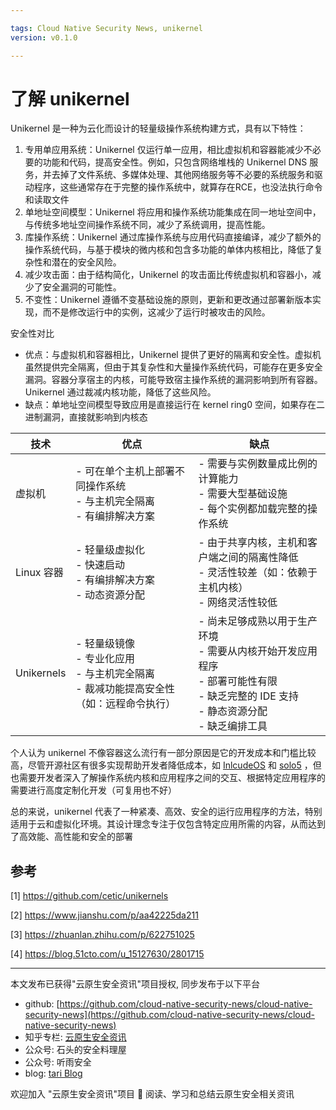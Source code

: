 ```yaml
---

tags: Cloud Native Security News, unikernel
version: v0.1.0

---
```


# 了解 unikernel
Unikernel 是一种为云化而设计的轻量级操作系统构建方式，具有以下特性：

1. 专用单应用系统：Unikernel 仅运行单一应用，相比虚拟机和容器能减少不必要的功能和代码，提高安全性​​。例如，只包含网络堆栈的 Unikernel DNS 服务，并去掉了文件系统、多媒体处理、其他网络服务等不必要的系统服务和驱动程序，这些通常存在于完整的操作系统中，就算存在RCE，也没法执行命令和读取文件
2. 单地址空间模型：Unikernel 将应用和操作系统功能集成在同一地址空间中，与传统多地址空间操作系统不同，减少了系统调用，提高性能​​。
3. 库操作系统：Unikernel 通过库操作系统与应用代码直接编译，减少了额外的操作系统代码，与基于模块的微内核和包含多功能的单体内核相比，降低了复杂性和潜在的安全风险​​。
4. 减少攻击面：由于结构简化，Unikernel 的攻击面比传统虚拟机和容器小，减少了安全漏洞的可能性​​。
5. 不变性：Unikernel 遵循不变基础设施的原则，更新和更改通过部署新版本实现，而不是修改运行中的实例，这减少了运行时被攻击的风险​​。

安全性对比
+ 优点：与虚拟机和容器相比，Unikernel 提供了更好的隔离和安全性。虚拟机虽然提供完全隔离，但由于其复杂性和大量操作系统代码，可能存在更多安全漏洞。容器分享宿主的内核，可能导致宿主操作系统的漏洞影响到所有容器。Unikernel 通过裁减内核功能，降低了这些风险​​。
+ 缺点：单地址空间模型导致应用是直接运行在 kernel ring0 空间，如果存在二进制漏洞，直接就影响到内核态



| 技术           | 优点                                               | 缺点                                                   |
| -------------- | -------------------------------------------------- | ------------------------------------------------------ |
| 虚拟机         | - 可在单个主机上部署不同操作系统<br>- 与主机完全隔离<br>- 有编排解决方案 | - 需要与实例数量成比例的计算能力<br>- 需要大型基础设施<br>- 每个实例都加载完整的操作系统 |
| Linux 容器     | - 轻量级虚拟化<br>- 快速启动<br>- 有编排解决方案<br>- 动态资源分配 | - 由于共享内核，主机和客户端之间的隔离性降低<br>- 灵活性较差（如：依赖于主机内核）<br>- 网络灵活性较低 |
| Unikernels     | - 轻量级镜像<br>- 专业化应用<br>- 与主机完全隔离<br>- 裁减功能提高安全性（如：远程命令执行） | - 尚未足够成熟以用于生产环境<br>- 需要从内核开始开发应用程序<br>- 部署可能性有限<br>- 缺乏完整的 IDE 支持<br>- 静态资源分配<br>- 缺乏编排工具 |



个人认为 unikernel 不像容器这么流行有一部分原因是它的开发成本和门槛比较高，尽管开源社区有很多实现帮助开发者降低成本，如 [InlcudeOS](https://github.com/includeos/IncludeOS) 和 [solo5](https://github.com/Solo5/solo5) ，但也需要开发者深入了解操作系统内核和应用程序之间的交互、根据特定应用程序的需要进行高度定制化开发（可复用也不好）

总的来说，unikernel 代表了一种紧凑、高效、安全的运行应用程序的方法，特别适用于云和虚拟化环境。其设计理念专注于仅包含特定应用所需的内容，从而达到了高效能、高性能和安全的部署

## 参考
[1] https://github.com/cetic/unikernels

[2] https://www.jianshu.com/p/aa42225da211

[3] https://zhuanlan.zhihu.com/p/622751025

[4] https://blog.51cto.com/u_15127630/2801715

----

本文发布已获得"云原生安全资讯"项目授权, 同步发布于以下平台

* github: [https://github.com/cloud-native-security-news/cloud-native-security-news](https://github.com/cloud-native-security-news/cloud-native-security-news)
* 知乎专栏: [云原生安全资讯](https://www.zhihu.com/column/c_1694733563684151296)
* 公众号: 石头的安全料理屋
* 公众号: 听雨安全
* blog: [tari Blog](https://tari.moe)

欢迎加入 "云原生安全资讯"项目 👏 阅读、学习和总结云原生安全相关资讯